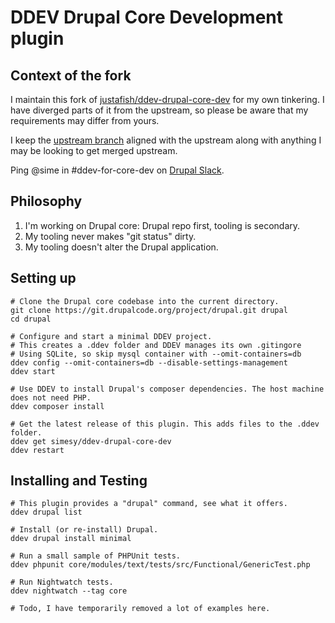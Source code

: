 # DDEV Drupal Core Development plugin

## Context of the fork

I maintain this fork of [justafish/ddev-drupal-core-dev](https://github.com/justafish/ddev-drupal-core-dev)
for my own tinkering. I have diverged parts of it from the upstream, so please be aware
that my requirements may differ from yours.

I keep the [upstream branch](https://github.com/simesy/ddev-drupal-core-dev/tree/upstream) aligned with
the upstream along with anything I may be looking to get merged upstream.

Ping @sime in #ddev-for-core-dev on [Drupal Slack](https://www.drupal.org/community/contributor-guide/reference-information/talk/tools/slack).

## Philosophy

1. I'm working on Drupal core: Drupal repo first, tooling is secondary.
2. My tooling never makes "git status" dirty.
3. My tooling doesn't alter the Drupal application.

## Setting up

```
# Clone the Drupal core codebase into the current directory.
git clone https://git.drupalcode.org/project/drupal.git drupal
cd drupal

# Configure and start a minimal DDEV project.
# This creates a .ddev folder and DDEV manages its own .gitingore
# Using SQLite, so skip mysql container with --omit-containers=db
ddev config --omit-containers=db --disable-settings-management
ddev start

# Use DDEV to install Drupal's composer dependencies. The host machine does not need PHP.
ddev composer install

# Get the latest release of this plugin. This adds files to the .ddev folder.
ddev get simesy/ddev-drupal-core-dev
ddev restart
```

## Installing and Testing

```
# This plugin provides a "drupal" command, see what it offers.
ddev drupal list

# Install (or re-install) Drupal.
ddev drupal install minimal

# Run a small sample of PHPUnit tests.
ddev phpunit core/modules/text/tests/src/Functional/GenericTest.php

# Run Nightwatch tests.
ddev nightwatch --tag core

# Todo, I have temporarily removed a lot of examples here.
```
